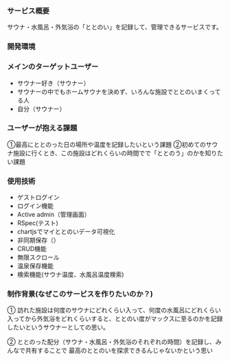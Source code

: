 ### サービス概要
サウナ・水風呂・外気浴の「ととのい」を記録して、管理できるサービスです。

### 開発環境


### メインのターゲットユーザー
 - サウナー好き（サウナー）
 - サウナーの中でもホームサウナを決めず、いろんな施設でととのいまくってる人
 - 自分（サウナー）

### ユーザーが抱える課題
①最高にととのった日の場所や温度を記録したいという課題
②初めてのサウナ施設に行くとき、この施設はどれくらいの時間でで「ととのう」のかを知りたい課題


### 使用技術
 - ゲストログイン
 - ログイン機能
 - Active admin（管理画面）
 - RSpec(テスト)
 - chartjsでマイととのいデータ可視化
 - 非同期保存（）
 - CRUD機能
 - 無限スクロール
 - 温泉保存機能
 - 検索機能(サウナ温度、水風呂温度検索)


### 制作背景(なぜこのサービスを作りたいのか？)

① 訪れた施設は何度のサウナにどれくらい入って、何度の水風呂にどれくらい入ってから外気浴をどれくらいすると、ととのい度がマックスに至るのかを記録したいというサウナーとしての思い。

② ととのった配分（サウナ・水風呂・外気浴のそれぞれの時間）を記録し、みんなで共有することで
最高のととのいを探求できるんじゃないかという思い


